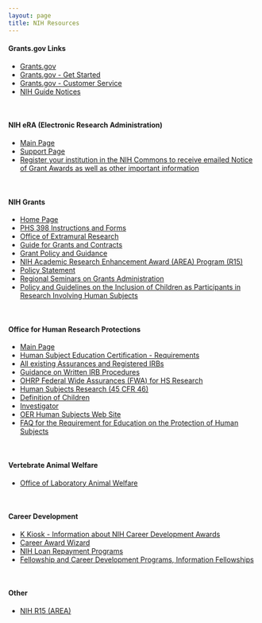 ```yaml
---
layout: page
title: NIH Resources
---
```


#### Grants.gov Links

- [Grants.gov](http://grants.gov/)
- [Grants.gov - Get Started](http://grants.gov/GetStarted)
- [Grants.gov - Customer Service](http://www.grants.gov/help/help.jsp)
- [NIH Guide Notices](http://grants1.nih.gov/grants/guide/index.html)

<br>

#### NIH eRA (Electronic Research Administration)

- [Main Page](http://era.nih.gov/)
- [Support Page](http://era.nih.gov/commons/index.cfm)
- [Register your institution in the NIH Commons to receive emailed Notice of Grant Awards as well as other important information](https://public.era.nih.gov/commons/public/login.do?TYPE=33554433&REALMOID=06-1edb031f-46c7-44b3-b803-60b537de74d2&GUID=&SMAUTHREASON=0&METHOD=GET&SMAGENTNAME=-SM-938PYmoLVb4VrDeXo04LZUDVDvc%2b3899ByInEAjuSUvWNIGfB2zRpWiCivYGCogG&TARGET=-SM-http%3a%2f%2fpublic%2eera%2enih%2egov%2fcommons)

<br>

#### NIH Grants

- [Home Page](http://grants1.nih.gov/grants/oer.htm)
- [PHS 398 Instructions and Forms](http://grants.nih.gov/grants/funding/phs398/phs398.html)
- [Office of Extramural Research](http://grants.nih.gov/grants/oer.htm)
- [Guide for Grants and Contracts](http://grants.nih.gov/grants/guide/index.html)
- [Grant Policy and Guidance](http://grants.nih.gov/grants/policy/policy.htm)
- [NIH Academic Research Enhancement Award (AREA) Program (R15)](http://grants.nih.gov/grants/funding/area.htm)
- [Policy Statement](http://grants.nih.gov/grants/policy/nihgps_2003/index.htm)
- [Regional Seminars on Grants Administration](http://grants1.nih.gov/grants/seminars.htm)
- [Policy and Guidelines on the Inclusion of Children as Participants in Research Involving Human Subjects](http://grants1.nih.gov/grants/guide/notice-files/not98-024.html)

<br>

#### Office for Human Research Protections

- [Main Page](http://www.hhs.gov/ohrp/)
- [Human Subject Education Certification - Requirements](http://grants.nih.gov/grants/policy/hs_educ_faq.htm)
- [All existing Assurances and Registered IRBs](http://www.hhs.gov/ohrp/assurances/)
- [Guidance on Written IRB Procedures](http://www.hhs.gov/ohrp/humansubjects/guidance/irb71102.pdf)
- [OHRP Federal Wide Assurances (FWA) for HS Research](http://www.hhs.gov/ohrp/assurances/assurances/filasurt.html)
- [Human Subjects Research (45 CFR 46)](http://www.hhs.gov/ohrp/humansubjects/guidance/)
- [Definition of Children](http://answers.hhs.gov/ohrp/questions/7192)
- [Investigator](http://answers.hhs.gov/ohrp/questions/7214)
- [OER Human Subjects Web Site](http://grants.nih.gov/grants/policy/hs/index.htm)
- [FAQ for the Requirement for Education on the Protection of Human Subjects](http://grants.nih.gov/grants/policy/hs_educ_faq.htm)

<br>

#### Vertebrate Animal Welfare

- [Office of Laboratory Animal Welfare](http://grants.nih.gov/grants/olaw/olaw.htm)

<br>

#### Career Development

- [K Kiosk - Information about NIH Career Development Awards](http://grants.nih.gov/training/careerdevelopmentawards.htm)
- [Career Award Wizard](http://grants.nih.gov/training/kwizard/index.htm)
- [NIH Loan Repayment Programs](http://www.lrp.nih.gov/)
- [Fellowship and Career Development Programs, Information Fellowships](http://www.training.nih.gov/careers/careercenter/fellow.html)

<br>

#### Other

- [NIH R15 (AREA)](http://grants.nih.gov/grants/funding/area.htm)